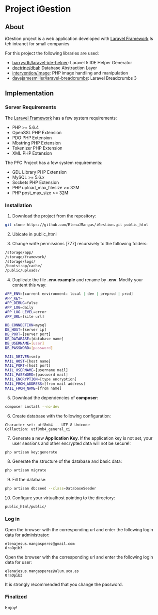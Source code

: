 # Project iGestion
## About

iGestion project is a web application developed with [Laravel Framework](https://laravel.com/docs/5.4)  Is teh intranet for small companies

For this project the following libraries are used:

- [barryvdh/laravel-ide-helper](https://github.com/barryvdh/laravel-ide-helper): Laravel 5 IDE Helper Generator
- [doctrine/dbal](https://github.com/doctrine/dbal): Database Abstraction Layer
- [intervention/image](http://image.intervention.io/getting_started/installation): PHP image handling and manipulation
- [davejamesmiller/laravel-breadcrumbs](https://github.com/davejamesmiller/laravel-breadcrumbs): Laravel Breadcrumbs 3

## Implementation

### Server Requirements

The [Laravel Framework](https://laravel.com/docs/5.4) has a few system requirements:
- PHP >= 5.6.4
- OpenSSL PHP Extension
- PDO PHP Extension
- Mbstring PHP Extension
- Tokenizer PHP Extension
- XML PHP Extension

The PFC Project has a few system requirements:
- GDL Library PHP Extension
- MySQL >= 5.6.x
- Sockets PHP Extension
- PHP upload_max_filesize >= 32M
- PHP post_max_size >= 32M


### Installation

1) Download the project from the repository:

```sh
git clone https://github.com/ElenaJMangas/iGestion.git public_html
```
2) Ubicate in public_html

3) Change write permissions [777] recursively to the following folders:
```sh
/storage/app/
/storage/framework/
/storage/logs/
/bootstrap/cache/
/public/uploads/
```

4) Duplicate the file **.env.example** and rename by **.env**. Modify your content this way:

```sh
APP_ENV=[current environment: local | dev | preprod | prod]
APP_KEY=
APP_DEBUG=false
APP_LOG=daily
APP_LOG_LEVEL=error
APP_URL=[site url]

DB_CONNECTION=mysql
DB_HOST=[server ip]
DB_PORT=[server port]
DB_DATABASE=[database name]
DB_USERNAME=[user]
DB_PASSWORD=[password]

MAIL_DRIVER=smtp
MAIL_HOST=[host name]
MAIL_PORT=[host port]
MAIL_USERNAME=[username mail]
MAIL_PASSWORD=[password mail]
MAIL_ENCRYPTION=[type encryption]
MAIL_FROM_ADDRESS=[from mail address]
MAIL_FROM_NAME=[from name]

```

5) Download the dependencies of **composer**:

```sh
composer install --no-dev
```

6) Create database with the following configuration:

```
Character set: utf8mb4 -- UTF-8 Unicode
Collaction: utf8mb4_general_ci
```

7) Generate a new **Application Key**. If the application key is not set, your user sessions and other encrypted data will not be secure!:

```sh
php artisan key:generate
```

8) Generate the structure of the database and basic data:

```sh
php artisan migrate
```

9) Fill the database:

```sh
php artisan db:seed --class=DatabaseSeeder
```

10) Configure your virtualhost pointing to the directory:

```
public_html/public/
```


### Log in

Open the browser with the corresponding url and enter the following login data for administrator:

```
elenajesus.mangasperez@gmail.com
0raOpib3
```

Open the browser with the corresponding url and enter the following login data for user:

```
elenajesus.mangasperez@alum.uca.es
0raOpib3
```

It is strongly recommended that you change the password.

### Finalized

Enjoy!
